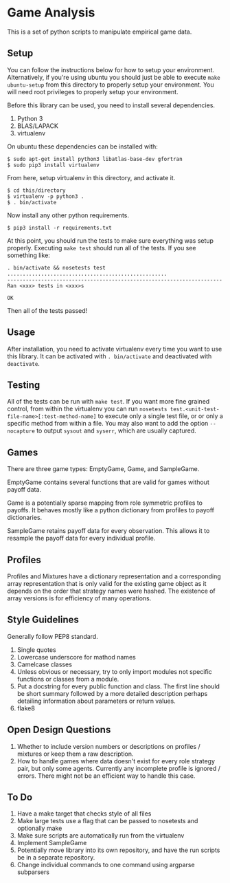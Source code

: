 Game Analysis
=============

This is a set of python scripts to manipulate empirical game data.


Setup
-----

You can follow the instructions below for how to setup your environment.
Alternatively, if you're using ubuntu you should just be able to execute `make
ubuntu-setup` from this directory to properly setup your environment. You will
need root privileges to properly setup your environment.

Before this library can be used, you need to install several dependencies.

1. Python 3
2. BLAS/LAPACK
3. virtualenv

On ubuntu these dependencies can be installed with:

```
$ sudo apt-get install python3 libatlas-base-dev gfortran
$ sudo pip3 install virtualenv
```

From here, setup virtualenv in this directory, and activate it.

```
$ cd this/directory
$ virtualenv -p python3 .
$ . bin/activate
```

Now install any other python requirements.

```
$ pip3 install -r requirements.txt
```

At this point, you should run the tests to make sure everything was setup properly. Executing `make test` should run all of the tests. If you see something like:

```
. bin/activate && nosetests test
....................................................
----------------------------------------------------------------------
Ran <xxx> tests in <xxx>s

OK
```

Then all of the tests passed!


Usage
-----

After installation, you need to activate virtualenv every time you want to use
this library. It can be activated with `. bin/activate` and deactivated with
`deactivate`.


Testing
-------

All of the tests can be run with `make test`. If you want more fine grained
control, from within the virtualenv you can run `nosetests
test.<unit-test-file-name>[:test-method-name]` to execute only a single test
file, or or only a specific method from within a file. You may also want to add
the option `--nocapture` to output `sysout` and `syserr`, which are usually
captured.

Games
-----

There are three game types: EmptyGame, Game, and SampleGame.

EmptyGame contains several functions that are valid for games without payoff
data.

Game is a potentially sparse mapping from role symmetric profiles to
payoffs. It behaves mostly like a python dictionary from profiles to payoff
dictionaries.

SampleGame retains payoff data for every observation. This allows it to
resample the payoff data for every individual profile.


Profiles
--------

Profiles and Mixtures have a dictionary representation and a corresponding
array representation that is only valid for the existing game object as it
depends on the order that strategy names were hashed. The existence of array
versions is for efficiency of many operations.


Style Guidelines
----------------

Generally follow PEP8 standard.

1. Single quotes
2. Lowercase underscore for mathod names
3. Camelcase classes
4. Unless obvious or necessary, try to only import modules not specific
   functions or classes from a module.
5. Put a docstring for every public function and class. The first line should
   be short summary followed by a more detailed description perhaps detailing
   information about parameters or return values.
6. flake8


Open Design Questions
---------------------

1. Whether to include version numbers or descriptions on profiles / mixtures or
   keep them a raw description.
2. How to handle games where data doesn't exist for every role strategy pair, but only
   some agents. Currently any incomplete profile is ignored / errors. There
   might not be an efficient way to handle this case.

To Do
-----
1. Have a make target that checks style of all files
2. Make large tests use a flag that can be passed to nosetests and optionally make
3. Make sure scripts are automatically run from the virtualenv
4. Implement SampleGame
5. Potentially move library into its own repository, and have the run scripts
   be in a separate repository.
6. Change individual commands to one command using argparse subparsers
